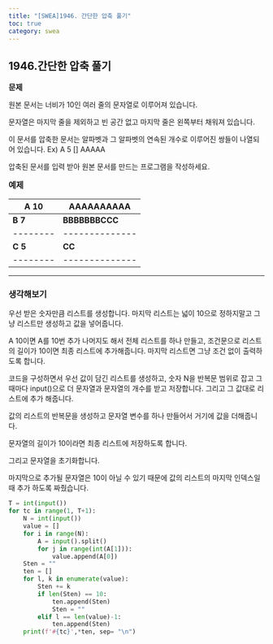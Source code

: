```yaml
---
title: "[SWEA]1946. 간단한 압축 풀기"
toc: true
category: swea
---
```


## 1946.간단한 압축 풀기

<span style="font-size: 15px">**문제**</span>

원본 문서는 너비가 10인 여러 줄의 문자열로 이루어져 있습니다.

문자열은 마지막 줄을 제외하고 빈 공간 없고 마지막 줄은 왼쪽부터 채워져 있습니다.

이 문서를 압축한 문서는 알파벳과 그 알파벳의 연속된 개수로 이루어진 쌍들이 나열되어 있습니다.
Ex) A 5 [] AAAAA

압축된 문서를 입력 받아 원본 문서를 만드는 프로그램을 작성하세요.

<span style="font-size: 16px">**예제**</span>

| A 10     | AAAAAAAAAA     |
| -------- | -------------- |
| **B  7** | **BBBBBBBCCC** |
| -------- | -------------- |
| **C 5**  | **CC**         |
| -------- | -------------- |

---

### 생각해보기

우선 받은 숫자만큼 리스트를 생성합니다. 마지막 리스트는 넓이 10으로 정하지말고 그냥 리스트만 생성하고 값을 넣어줍니다. 

A 10이면 A를 10번 추가 나머지도 해서 전체 리스트를 하나 만들고, 조건문으로 리스트의 길이가 10이면 최종 리스트에 추가해줍니다. 마지막 리스트면 그냥 조건 없이 출력하도록 합니다.



코드을 구성하면서 우선 값이 담긴 리스트를 생성하고, 숫자 N을 반복문 범위로 잡고 그때마다 input()으로 더 문자열과 문자열의 개수를 받고 저장합니다. 그리고 그 값대로 리스트에 추가 해줍니다.

값의 리스트의 반복문을 생성하고 문자열 변수를 하나 만들어서 거기에 값을 더해줍니다.

문자열의 길이가 10이라면 최종 리스트에 저장하도록 합니다.

그리고 문자열을 초기화합니다.

마지막으로 추가될 문자열은 10이 아닐 수 있기 때문에 값의 리스트의 마지막 인덱스일때 추가 하도록 짜줬습니다.

```python
T = int(input())
for tc in range(1, T+1):
    N = int(input())
    value = []
    for i in range(N):
        A = input().split()
        for j in range(int(A[1])):
            value.append(A[0])    
    Sten = ""
    ten = []
    for l, k in enumerate(value):
        Sten += k
        if len(Sten) == 10:
            ten.append(Sten)
            Sten = ""
        elif l == len(value)-1:
            ten.append(Sten)
    print(f'#{tc}',*ten, sep= "\n") 
```





